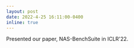 ```yaml
---
layout: post
date: 2022-4-25 16:11:00-0400
inline: true
---
```


Presented our paper, NAS-BenchSuite in ICLR'22.
